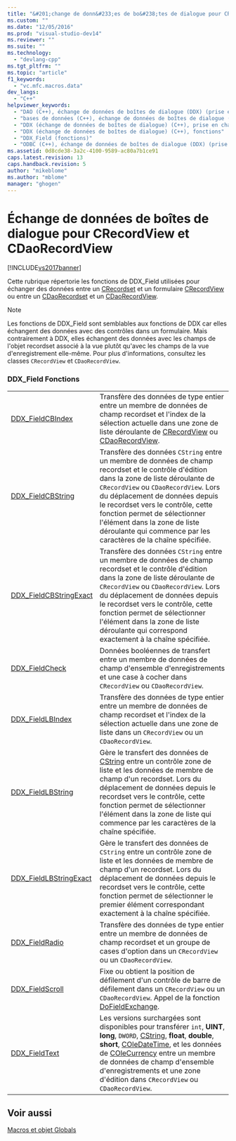 ```yaml
---
title: "&#201;change de donn&#233;es de bo&#238;tes de dialogue pour CRecordView et CDaoRecordView | Microsoft Docs"
ms.custom: ""
ms.date: "12/05/2016"
ms.prod: "visual-studio-dev14"
ms.reviewer: ""
ms.suite: ""
ms.technology: 
  - "devlang-cpp"
ms.tgt_pltfrm: ""
ms.topic: "article"
f1_keywords: 
  - "vc.mfc.macros.data"
dev_langs: 
  - "C++"
helpviewer_keywords: 
  - "DAO (C++), échange de données de boîtes de dialogue (DDX) (prise en charge)"
  - "bases de données (C++), échange de données de boîtes de dialogue (DDX) (prise en charge)"
  - "DDX (échange de données de boîtes de dialogue) (C++), prise en charge de la base de données"
  - "DDX (échange de données de boîtes de dialogue) (C++), fonctions"
  - "DDX_Field (fonctions)"
  - "ODBC (C++), échange de données de boîtes de dialogue (DDX) (prise en charge)"
ms.assetid: 0d8cde38-3a2c-4100-9589-ac80a7b1ce91
caps.latest.revision: 13
caps.handback.revision: 5
author: "mikeblome"
ms.author: "mblome"
manager: "ghogen"
---
```

# &#201;change de donn&#233;es de bo&#238;tes de dialogue pour CRecordView et CDaoRecordView
[!INCLUDE[vs2017banner](../../assembler/inline/includes/vs2017banner.md)]

Cette rubrique répertorie les fonctions de DDX\_Field utilisées pour échanger des données entre un [CRecordset](../../mfc/reference/crecordset-class.md) et un formulaire [CRecordView](../../mfc/reference/crecordview-class.md) ou entre un [CDaoRecordset](../../mfc/reference/cdaorecordset-class.md) et un [CDaoRecordView](../../mfc/reference/cdaorecordview-class.md).  
  
> [!NOTE]
>  Les fonctions de DDX\_Field sont semblables aux fonctions de DDX car elles échangent des données avec des contrôles dans un formulaire.  Mais contrairement à DDX, elles échangent des données avec les champs de l'objet recordset associé à la vue plutôt qu'avec les champs de la vue d'enregistrement elle\-même.  Pour plus d'informations, consultez les classes `CRecordView` et `CDaoRecordView`.  
  
### DDX\_Field Fonctions  
  
|||  
|-|-|  
|[DDX\_FieldCBIndex](../Topic/DDX_FieldCBIndex.md)|Transfère des données de type entier entre un membre de données de champ recordset et l'index de la sélection actuelle dans une zone de liste déroulante de [CRecordView](../../mfc/reference/crecordview-class.md) ou [CDaoRecordView](../../mfc/reference/cdaorecordview-class.md).|  
|[DDX\_FieldCBString](../Topic/DDX_FieldCBString.md)|Transfère des données `CString` entre un membre de données de champ recordset et le contrôle d'édition dans la zone de liste déroulante de `CRecordView` ou `CDaoRecordView`.  Lors du déplacement de données depuis le recordset vers le contrôle, cette fonction permet de sélectionner l'élément dans la zone de liste déroulante qui commence par les caractères de la chaîne spécifiée.|  
|[DDX\_FieldCBStringExact](../Topic/DDX_FieldCBStringExact.md)|Transfère des données `CString` entre un membre de données de champ recordset et le contrôle d'édition dans la zone de liste déroulante de `CRecordView` ou `CDaoRecordView`.  Lors du déplacement de données depuis le recordset vers le contrôle, cette fonction permet de sélectionner l'élément dans la zone de liste déroulante qui correspond exactement à la chaîne spécifiée.|  
|[DDX\_FieldCheck](../Topic/DDX_FieldCheck.md)|Données booléennes de transfert entre un membre de données de champ d'ensemble d'enregistrements et une case à cocher dans `CRecordView` ou `CDaoRecordView`.|  
|[DDX\_FieldLBIndex](../Topic/DDX_FieldLBIndex.md)|Transfère des données de type entier entre un membre de données de champ recordset et l'index de la sélection actuelle dans une zone de liste dans un `CRecordView` ou un `CDaoRecordView`.|  
|[DDX\_FieldLBString](../Topic/DDX_FieldLBString.md)|Gère le transfert des données de [CString](../../atl-mfc-shared/reference/cstringt-class.md) entre un contrôle zone de liste et les données de membre de champ d'un recordset.  Lors du déplacement de données depuis le recordset vers le contrôle, cette fonction permet de sélectionner l'élément dans la zone de liste qui commence par les caractères de la chaîne spécifiée.|  
|[DDX\_FieldLBStringExact](../Topic/DDX_FieldLBStringExact.md)|Gère le transfert des données de `CString` entre un contrôle zone de liste et les données de membre de champ d'un recordset.  Lors du déplacement de données depuis le recordset vers le contrôle, cette fonction permet de sélectionner le premier élément correspondant exactement à la chaîne spécifiée.|  
|[DDX\_FieldRadio](../Topic/DDX_FieldRadio.md)|Transfère des données de type entier entre un membre de données de champ recordset et un groupe de cases d'option dans un `CRecordView` ou un `CDaoRecordView`.|  
|[DDX\_FieldScroll](../Topic/DDX_FieldScroll.md)|Fixe ou obtient la position de défilement d'un contrôle de barre de défilement dans un `CRecordView` ou un `CDaoRecordView`.  Appel de la fonction [DoFieldExchange](../Topic/CDaoRecordset::DoFieldExchange.md).|  
|[DDX\_FieldText](../Topic/DDX_FieldText.md)|Les versions surchargées sont disponibles pour transférer `int`, **UINT**, **long**, `DWORD`, [CString](../../atl-mfc-shared/reference/cstringt-class.md), **float**, **double**, **short**, [COleDateTime](../../atl-mfc-shared/reference/coledatetime-class.md), et les données de [COleCurrency](../../mfc/reference/colecurrency-class.md) entre un membre de données de champ d'ensemble d'enregistrements et une zone d'édition dans `CRecordView` ou `CDaoRecordView`.|  
  
## Voir aussi  
 [Macros et objet Globals](../../mfc/reference/mfc-macros-and-globals.md)
